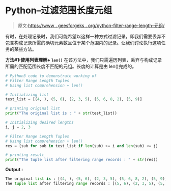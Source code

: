 # Python–过滤范围长度元组

> 原文:[https://www . geesforgeks . org/python-filter-range-length-元组/](https://www.geeksforgeeks.org/python-filter-range-length-tuples/)

有时，在处理记录时，我们可能希望以这样一种方式过滤记录，即我们需要丢弃不包含构成记录所需的确切元素数且位于某个范围内的记录。让我们讨论执行这项任务的某些方法。

**方法#1:使用列表理解+ `len()`**
在该方法中，我们只需遍历列表，丢弃与构成记录所需的匹配范围长度不匹配的元组。长度的计算是由 len()完成的。

```py
# Python3 code to demonstrate working of
# Filter Range Length Tuples
# Using list comprehension + len()

# Initializing list
test_list = [(4, ), (5, 6), (2, 3, 5), (5, 6, 8, 2), (5, 9)]

# printing original list
print("The original list is : " + str(test_list))

# Initializing desired lengths 
i, j = 2, 3

# Filter Range Length Tuples
# Using list comprehension + len()
res = [sub for sub in test_list if len(sub) >= i and len(sub) <= j]

# printing result
print("The tuple list after filtering range records : " + str(res))
```

**Output :**

```py
The original list is : [(4, ), (5, 6), (2, 3, 5), (5, 6, 8, 2), (5, 9)]
The tuple list after filtering range records : [(5, 6), (2, 3, 5), (5, 9)]

```
